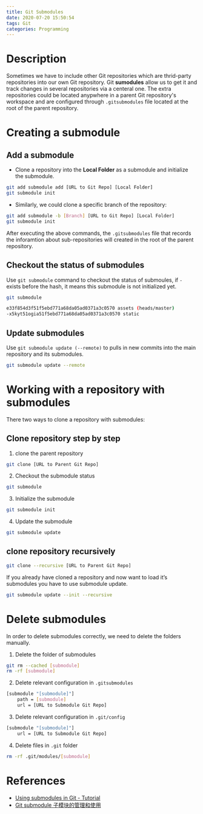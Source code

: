 ```yaml
---
title: Git Submodules
date: 2020-07-20 15:50:54
tags: Git
categories: Programming
---
```


# Description

Sometimes we have to include other Git repositories which are thrid-party repositories into our own Git repository. Git **sumodules** allow us to get it and track changes in several repositories via a centeral one. The extra repositories could be located anypwhere in a parent Git repository's workspace and are configured through `.gitsubmodules` file located at the root of the parent repository.

# Creating a submodule 

## Add a submodule 

- Clone a repository into the **Local Folder** as a submodule and initialize the submodule.
```bash
git add submodule add [URL to Git Repo] [Local Folder]
git submodule init
```

- Similarly, we could clone a specific branch of the repository:
```bash
git add submodule -b [Branch] [URL to Git Repo] [Local Folder]
git submodule init
```

After executing the above commands, the `.gitsubmodules` file that records the inforamtion about sub-repositories will created in the root of the parent repository.

## Checkout the status of submodules

Use `git submodule` command to checkout the status of submoules, if `-` exists before the hash, it means this submodule is not initialized yet.
```bash
git submodule

e33f854d3f51f5ebd771a68da05ad0371a3c0570 assets (heads/master)
-x5kyt51ogia51f5ebd771a68da05ad0371a3c0570 static
```

## Update submodules

Use `git submodule update (--remote)` to pulls in new commits into the main repository and its submodules.
```bash
git submodule update --remote
```

# Working with a repository with submodules

There two ways to clone a repository with submodules:

## Clone repository step by step

1. clone the parent repository
```bash
git clone [URL to Parent Git Repo]
```

2. Checkout the submodule status
```bash
git submodule
```

3. Initialize the submodule
```bash
git submodule init
```

4. Update the submodule
```bash
git submodule update 
```

## clone repository recursively
```bash
git clone --recursive [URL to Parent Git Repo]
```

If you already have cloned a repository and now want to load it’s submodules you have to use submodule update.
```bash
git submodule update --init --recursive
```

# Delete submodules

In order to delete submodules correctly, we need to delete the folders manually. 

1. Delete the folder of submodules
```bash
git rm --cached [submodule]
rm -rf [submodule]
```

2. Delete relevant configuration in `.gitsubmodules`
```bash
[submodule "[submodule]"]
    path = [submodule]
    url = [URL to Submodule Git Repo]
```
3. Delete relevant configuration in `.git/config`
```bash
[submodule "[submodule]"]
    url = [URL to Submodule Git Repo]
```

4. Delete files in `.git` folder
```bash
rm -rf .git/modules/[submodule]
```

# References

- [Using submodules in Git - Tutorial](https://www.vogella.com/tutorials/GitSubmodules/article.html)
- [Git submodule 子模块的管理和使用](https://www.jianshu.com/p/9000cd49822c)




